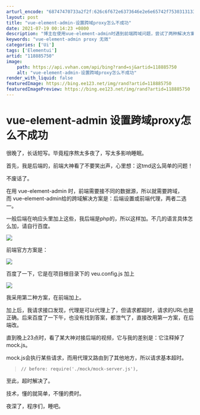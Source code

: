 ```yaml
---
arturl_encode: "68747470733a2f2f:626c6f672e6373646e2e6e65742f753031313338333539362f:61727469636c652f64657461696c732f313138383835373530"
layout: post
title: "vue-element-admin-设置跨域proxy怎么不成功"
date: 2021-07-19 00:14:23 +0800
description: "博主在使用vue-element-admin时遇到前端跨域问题，尝试了两种解决方案：后端设置响应头和"
keywords: "vue-element-admin proxy 无效"
categories: ['Ui']
tags: ['Elementui']
artid: "118885750"
image:
    path: https://api.vvhan.com/api/bing?rand=sj&artid=118885750
    alt: "vue-element-admin-设置跨域proxy怎么不成功"
render_with_liquid: false
featuredImage: https://bing.ee123.net/img/rand?artid=118885750
featuredImagePreview: https://bing.ee123.net/img/rand?artid=118885750
---
```


# vue-element-admin 设置跨域proxy怎么不成功

很晚了，长话短写。毕竟程序熬太多夜了，写太多影响睡眠。

首先，我是后端的，前端大神看了不要笑出声，心里想：这tmd这么简单的问题！

不废话了。

在用 vue-element-admin 时，前端需要接不同的数据源，所以就需要跨域，而 vue-element-admin给的跨域解决方案是：后端设置或前端代理，两者二选一。

一般后端在响应头里加上这些，我后端是php的，所以这样加。不几的语言具体怎么加，请自行百度。

![](https://i-blog.csdnimg.cn/blog_migrate/370a41a364554ed03a34cb98fdd1a6db.png)

前端官方方案是：

![](https://i-blog.csdnimg.cn/blog_migrate/cc2cf5e2b7af28e92ff7c75c38e78702.png)

百度了一下，它是在项目根目录下的 veu.config.js 加上

![](https://i-blog.csdnimg.cn/blog_migrate/f9ff3feb28341f0177f833cf734fe3de.png)

我采用第二种方案，在前端加上。

加上后，我请求接口发现，代理是可以代理上了，但请求都超时，请求的URL也是正确。后来百度了一下午，也没有找到答案，都泄气了，直接改用第一方案，在后端改。

直到晚上23点时，看了某大神对接后端的视频，它与我的差别是：它注释掉了mock.js。

mock.js会执行某些请求，而用代理又路由到了其他地方，所以请求基本超时。

> ```
> // before: require('./mock/mock-server.js'),
> ```

至此，超时解决了。

技术，懂的就简单，不懂的费时。

夜深了，程序们，睡吧。